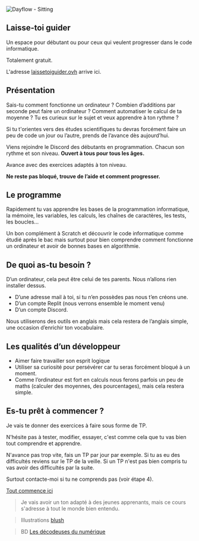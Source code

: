 
![Dayflow - Sitting](https://user-images.githubusercontent.com/107787061/174484634-84d395b6-d62f-443c-b2b6-f5c903f3b545.png)
## Laisse-toi guider

Un espace pour débutant ou pour ceux qui veulent progresser dans le code informatique.

Totalement gratuit.

L'adresse [laissetoiguider.ovh](http://www.laissetoiguider.ovh/) arrive ici.

## Présentation

Sais-tu comment fonctionne un ordinateur ?
Combien d’additions par seconde peut faire un ordinateur ?
Comment automatiser le calcul de ta moyenne ?
Tu es curieux sur le sujet et veux apprendre à ton rythme ?

Si tu t'orientes vers des études scientifiques tu devras forcément faire un peu de code un jour ou l’autre, prends de l’avance dès aujourd’hui.

Viens rejoindre le Discord des débutants en programmation. Chacun son rythme et son niveau. **Ouvert à tous pour tous les âges.**

Avance avec des exercices adaptés à ton niveau.

**Ne reste pas bloqué, trouve de l’aide et comment progresser.**

## Le programme
Rapidement tu vas apprendre les bases de la programmation informatique, la mémoire, les variables, les calculs, les chaînes de caractères, les tests, les boucles...

Un bon complément à Scratch et découvrir le code informatique comme étudié après le bac mais surtout pour bien comprendre comment fonctionne un ordinateur et avoir de bonnes bases en algorithmie.

## De quoi as-tu besoin ?
D’un ordinateur, cela peut être celui de tes parents. Nous n’allons rien installer dessus.

- D’une adresse mail à toi, si tu n’en possèdes pas nous t’en créons une.
- D’un compte Replit (nous verrons ensemble le moment venu)
- D’un compte Discord.

Nous utiliserons des outils en anglais mais cela restera de l’anglais simple, une occasion d’enrichir ton vocabulaire.

## Les qualités d’un développeur

- Aimer faire travailler son esprit logique
- Utiliser sa curiosité pour persévérer car tu seras forcément bloqué à un moment.
- Comme l’ordinateur est fort en calculs nous ferons parfois un peu de maths (calculer des moyennes, des pourcentages), mais cela restera simple.

## Es-tu prêt à commencer ?

Je vais te donner des exercices à faire sous forme de TP.

N'hésite pas à tester, modifier, essayer, c'est comme cela que tu vas bien tout comprendre et apprendre.

N'avance pas trop vite, fais un TP par jour par exemple. Si tu as eu des difficultés reviens sur le TP de la veille. Si un TP n'est pas bien compris tu vas avoir des difficultés par la suite.

Surtout contacte-moi si tu ne comprends pas (voir étape 4).

[Tout commence ici](Intro/01_Decouverte.md)

> Je vais avoir un ton adapté à des jeunes apprenants, mais ce cours s'adresse à tout le monde bien entendu.

> Illustrations [blush](https://blush.design/fr/search/tools)

> BD [Les décodeuses du numérique](https://www.ins2i.cnrs.fr/fr/les-decodeuses-du-numerique)
